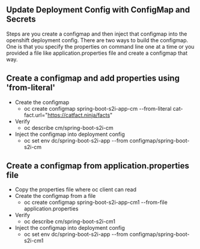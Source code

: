 ## Update Deployment Config with ConfigMap and Secrets

Steps are you create a configmap and then inject that configmap into the openshift deployment config. There are two ways to build the configmap. One is that you specify the properties on command line one at a time or you provided a file like application.properties file and create a configmap that way. 

## Create a configmap and add properties using 'from-literal'

  - Create the configmap
    - oc create configmap spring-boot-s2i-app-cm --from-literal cat-fact.url="https://catfact.ninja/facts"
  - Verify 
    - oc describe cm/spring-boot-s2i-cm
  - Inject the configmap into deployment config
    - oc set env dc/spring-boot-s2i-app --from configmap/spring-boot-s2i-cm

## Create a configmap from application.properties file

  - Copy the properties file where oc client can read
  - Create the configmap from a file
    - oc create configmap spring-boot-s2i-app-cm1 --from-file application.properties
  - Verify 
    - oc describe cm/spring-boot-s2i-cm1
  - Inject the configmap into deployment config
    - oc set env dc/spring-boot-s2i-app --from configmap/spring-boot-s2i-cm1

